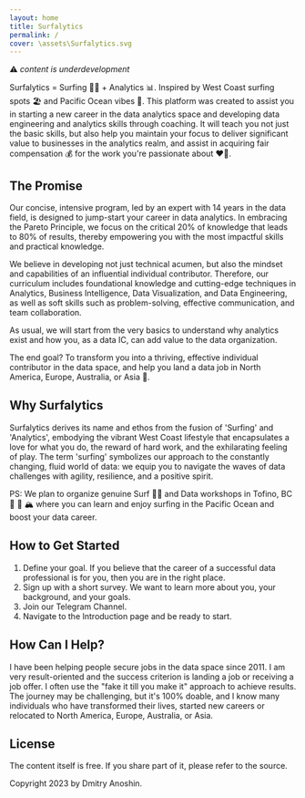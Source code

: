 ```yaml
---
layout: home
title: Surfalytics
permalink: /
cover: \assets\Surfalytics.svg
---
```


⚠️ _content is underdevelopment_

Surfalytics = Surfing 🏄‍♂️ + Analytics 📊. Inspired by West Coast surfing spots 🏖️ and Pacific Ocean vibes 🌊. This platform was created to assist you in starting a new career in the data analytics space and developing data engineering and analytics skills through coaching. It will teach you not just the basic skills, but also help you maintain your focus to deliver significant value to businesses in the analytics realm, and assist in acquiring fair compensation 💰 for the work you're passionate about ❤️‍🔥.

## The Promise

Our concise, intensive program, led by an expert with 14 years in the data field, is designed to jump-start your career in data analytics. In embracing the Pareto Principle, we focus on the critical 20% of knowledge that leads to 80% of results, thereby empowering you with the most impactful skills and practical knowledge.

We believe in developing not just technical acumen, but also the mindset and capabilities of an influential individual contributor. Therefore, our curriculum includes foundational knowledge and cutting-edge techniques in Analytics, Business Intelligence, Data Visualization, and Data Engineering, as well as soft skills such as problem-solving, effective communication, and team collaboration.

As usual, we will start from the very basics to understand why analytics exist and how you, as a data IC, can add value to the data organization.

The end goal? To transform you into a thriving, effective individual contributor in the data space, and help you land a data job in North America, Europe, Australia, or Asia 🚀.

## Why Surfalytics

Surfalytics derives its name and ethos from the fusion of 'Surfing' and 'Analytics', embodying the vibrant West Coast lifestyle that encapsulates a love for what you do, the reward of hard work, and the exhilarating feeling of play. The term 'surfing' symbolizes our approach to the constantly changing, fluid world of data: we equip you to navigate the waves of data challenges with agility, resilience, and a positive spirit.

PS: We plan to organize genuine Surf 🏄‍♀️ and Data workshops in Tofino, BC 🌲 🌊 🏔️ where you can learn and enjoy surfing in the Pacific Ocean and boost your data career.

## How to Get Started

1. Define your goal. If you believe that the career of a successful data professional is for you, then you are in the right place.
2. Sign up with a short survey. We want to learn more about you, your background, and your goals.
3. Join our Telegram Channel.
4. Navigate to the Introduction page and be ready to start.

## How Can I Help?

I have been helping people secure jobs in the data space since 2011. I am very result-oriented and the success criterion is landing a job or receiving a job offer. I often use the "fake it till you make it" approach to achieve results. The journey may be challenging, but it's 100% doable, and I know many individuals who have transformed their lives, started new careers or relocated to North America, Europe, Australia, or Asia.

## License

The content itself is free. If you share part of it, please refer to the source.

Copyright 2023 by Dmitry Anoshin.
